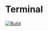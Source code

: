 # Terminal

[![Build](https://github.com/jt-owo/terminal/actions/workflows/build.yml/badge.svg)](https://github.com/jt-owo/terminal/actions/workflows/build.yml)

